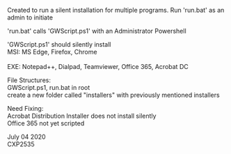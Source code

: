 Created to run a silent installation for multiple programs.
Run 'run.bat' as an admin to initiate

'run.bat' calls 'GWScript.ps1' with an Administrator Powershell

'GWScript.ps1' should silently install
<br>
MSI: MS Edge, Firefox, Chrome	
<br>
EXE: Notepad++, Dialpad, Teamviewer, Office 365, Acrobat DC	

File Structures:
	<br>GWScript.ps1, run.bat in root
	<br>create a new folder called "installers" with previously mentioned installers

Need Fixing: 
	<br>Acrobat Distribution Installer does not install silently
	<br>Office 365 not yet scripted

July 04 2020
	<br>CXP2535
